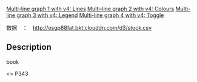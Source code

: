 [Multi-line graph 1 with v4: Lines](https://gist.github.com/d3noob/755a069aafbe66f3fd8497b9498df643)
[Multi-line graph 2 with v4: Colours](https://bl.ocks.org/d3noob/ae9786c26d6a821eefeabe60dec350a9)
[Multi-line graph 3 with v4: Legend](https://bl.ocks.org/d3noob/f8b7f107ba25c21971851728520224cb)
[Multi-line graph 4 with v4: Toggle](https://bl.ocks.org/d3noob/08af723fe615c08f9536f656b55755b4)


数据　：　http://osgp88fat.bkt.clouddn.com/d3/stock.csv


<!-- https://bl.ocks.org/d3noob/755a069aafbe66f3fd8497b9498df643 -->
<!-- https://stackoverflow.com/questions/11353499/svg-canvas-shape-rendering-crispedges-via-javascript -->


## Description

book

<<D3-t-and-t-v4>> P343 